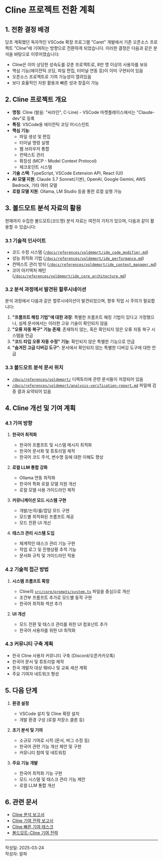 # Cline 프로젝트 전환 계획

## 1. 전환 결정 배경

당초 계획했던 독자적인 VSCode 확장 프로그램 "Caret" 개발에서 기존 오픈소스 프로젝트 "Cline"에 기여하는 방향으로 전환하게 되었습니다. 이러한 결정은 다음과 같은 분석을 바탕으로 이루어졌습니다:

- Cline은 이미 상당한 성숙도를 갖춘 프로젝트로, 8만 명 이상의 사용자를 보유
- 핵심 기능(에이전틱 코딩, 파일 편집, 터미널 연동 등)이 이미 구현되어 있음
- 오픈소스 프로젝트로 기여 가능성이 열려있음
- 보다 효율적인 자원 활용과 빠른 성과 창출이 가능

## 2. Cline 프로젝트 개요

- **명칭**: Cline (발음: "씨라인", C-Line) - VSCode 마켓플레이스에서는 "Claude-dev"로 등록
- **특징**: VSCode용 에이전틱 코딩 어시스턴트
- **핵심 기능**:
  - 파일 생성 및 편집
  - 터미널 명령 실행
  - 웹 브라우저 통합
  - 컨텍스트 관리
  - 확장성 (MCP - Model Context Protocol)
  - 체크포인트 시스템
- **기술 스택**: TypeScript, VSCode Extension API, React (UI)
- **AI 모델 지원**: Claude 3.7 Sonnet(기본), OpenAI, Google Gemini, AWS Bedrock, 기타 여러 모델
- **로컬 모델 지원**: Ollama, LM Studio 등을 통한 로컬 실행 가능

## 3. 볼드모트 분석 자료의 활용

현재까지 수집한 볼드모트(코드명) 분석 자료는 여전히 가치가 있으며, 다음과 같이 활용할 수 있습니다:

### 3.1 기술적 인사이트
- 코드 수정 시스템 ([`/docs/references/voldemort/ide_code_modifier.md`](/docs/references/voldemort/ide_code_modifier.md))
- 성능 최적화 기법 ([`/docs/references/voldemort/ide_performance.md`](/docs/references/voldemort/ide_performance.md))
- 컨텍스트 관리 방식 ([`/docs/references/voldemort/ide_context_manager.md`](/docs/references/voldemort/ide_context_manager.md))
- 코어 아키텍처 패턴 ([`/docs/references/voldemort/ide_core_architecture.md`](/docs/references/voldemort/ide_core_architecture.md))

### 3.2 분석 과정에서 발견된 할루시네이션
분석 과정에서 다음과 같은 할루시네이션이 발견되었으며, 향후 작업 시 주의가 필요합니다:

1. **"프롬프트 해킹 기법"에 대한 과장**: 특별한 프롬프트 해킹 기법이 있다고 가정했으나, 실제 문서에서는 이러한 고유 기술이 확인되지 않음
2. **"오류 자동 복구" 기능 존재**: 존재하지 않는, 혹은 확인되지 않은 오류 자동 복구 시스템을 언급
3. **"코드 타입 오류 자동 수정" 기능**: 확인되지 않은 특별한 기능으로 언급
4. **"숨겨진 고급 디버깅 도구"**: 문서에서 확인되지 않는 특별한 디버깅 도구에 대한 언급

### 3.3 볼드모트 분석 문서 위치
- [`/docs/references/voldemort/`](/docs/references/voldemort/) 디렉토리에 관련 문서들이 저장되어 있음
- [`/docs/references/voldemort/analysis-verification-report.md`](/docs/references/voldemort/analysis-verification-report.md) 파일에 검증 결과 요약되어 있음

## 4. Cline 개선 및 기여 계획

### 4.1 기여 방향
1. **한국어 최적화**
   - 한국어 프롬프트 및 시스템 메시지 최적화
   - 한국어 문서화 및 튜토리얼 제작
   - 한국어 코드 주석, 변수명 등에 대한 이해도 향상

2. **로컬 LLM 통합 강화**
   - Ollama 연동 최적화
   - 한국어 특화 로컬 모델 지원 개선
   - 로컬 모델 사용 가이드라인 제작

3. **커뮤니케이션 모드 시스템 구현**
   - 개발/논의/룰/잡담 모드 구현
   - 모드별 최적화된 프롬프트 제공
   - 모드 전환 UI 개선

4. **태스크 관리 시스템 도입**
   - 체계적인 태스크 관리 기능 구현
   - 작업 로그 및 진행상황 추적 기능
   - 문서화 규칙 및 가이드라인 적용

### 4.2 기술적 접근 방법
1. **시스템 프롬프트 확장**
   - Cline의 [`src/core/prompts/system.ts`](https://github.com/cline/cline/blob/main/blob/main/src/core/prompts/system.ts) 파일을 중심으로 개선
   - 조건부 프롬프트 추가로 모드별 동작 구현
   - 한국어 최적화 섹션 추가

2. **UI 개선**
   - 모드 전환 및 태스크 관리를 위한 UI 컴포넌트 추가
   - 한국어 사용자를 위한 UI 최적화

### 4.3 커뮤니티 구축 계획
- 한국 Cline 사용자 커뮤니티 구축 (Discord/오픈카카오톡)
- 한국어 문서 및 튜토리얼 제작
- 한국 개발자 대상 웨비나 및 교육 세션 계획
- 주요 기여자 네트워크 형성

## 5. 다음 단계

1. **환경 설정**
   - VSCode 설치 및 Cline 확장 설치
   - 개발 환경 구성 (로컬 저장소 클론 등)

2. **초기 분석 및 기여**
   - 소규모 기여로 시작 (문서, 버그 수정 등)
   - 한국어 관련 기능 개선 제안 및 구현
   - 커뮤니티 참여 및 네트워킹

3. **주요 기능 개발**
   - 한국어 최적화 기능 구현
   - 모드 시스템 및 태스크 관리 기능 제안
   - 로컬 LLM 통합 개선

## 6. 관련 문서

- [Cline 분석 보고서](/docs/references/cline-analysis-report.md)
- [Cline 기여 전략 보고서](/docs/references/cline-contribution-report.md)
- [Cline 빠른 기여 태스크](/docs/references/cline-quick-contribution-tasks.md)
- [볼드모트-Cline 기여 전략](/docs/references/voldemort-cline-contribution-strategy.md)

---
작성일: 2025-03-24  
작성자: 알파 